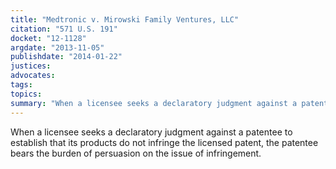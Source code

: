 ```yaml
---
title: "Medtronic v. Mirowski Family Ventures, LLC"
citation: "571 U.S. 191"
docket: "12-1128"
argdate: "2013-11-05"
publishdate: "2014-01-22"
justices:
advocates:
tags:
topics:
summary: "When a licensee seeks a declaratory judgment against a patentee to establish that its products do not infringe the licensed patent, the patentee bears the burden of persuasion on the issue of infringement."
---
```

When a licensee seeks a declaratory judgment against a patentee to establish that its products do not infringe the licensed patent, the patentee bears the burden of persuasion on the issue of infringement.

